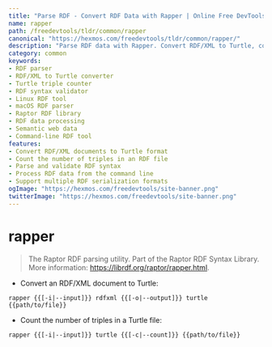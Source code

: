```yaml
---
title: "Parse RDF - Convert RDF Data with Rapper | Online Free DevTools by Hexmos"
name: rapper
path: /freedevtools/tldr/common/rapper
canonical: "https://hexmos.com/freedevtools/tldr/common/rapper/"
description: "Parse RDF data with Rapper. Convert RDF/XML to Turtle, count triples, and validate RDF syntax effortlessly. Free online tool, no registration required."
category: common
keywords:
- RDF parser
- RDF/XML to Turtle converter
- Turtle triple counter
- RDF syntax validator
- Linux RDF tool
- macOS RDF parser
- Raptor RDF library
- RDF data processing
- Semantic web data
- Command-line RDF tool
features:
- Convert RDF/XML documents to Turtle format
- Count the number of triples in an RDF file
- Parse and validate RDF syntax
- Process RDF data from the command line
- Support multiple RDF serialization formats
ogImage: "https://hexmos.com/freedevtools/site-banner.png"
twitterImage: "https://hexmos.com/freedevtools/site-banner.png"
---
```


# rapper

> The Raptor RDF parsing utility.
> Part of the Raptor RDF Syntax Library.
> More information: <https://librdf.org/raptor/rapper.html>.

- Convert an RDF/XML document to Turtle:

`rapper {{[-i|--input]}} rdfxml {{[-o|--output]}} turtle {{path/to/file}}`

- Count the number of triples in a Turtle file:

`rapper {{[-i|--input]}} turtle {{[-c|--count]}} {{path/to/file}}`
